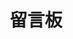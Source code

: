---
layout: valine
title: 留言板
avatar: mp
prompt: 如果点击提交后没有反应，请复制后尝试刷新并重新提交。
appId: M2JD6yGQhefhH2O0aSjFfclc-MdYXbMMI
appKey: arEPHdbMnKwMjQgiWsLgw34N
information: nick
required: 
meta: false
actions: false
comments: false
---